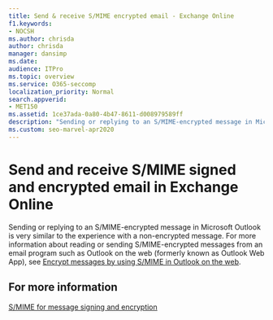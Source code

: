 ```yaml
---
title: Send & receive S/MIME encrypted email - Exchange Online
f1.keywords:
- NOCSH
ms.author: chrisda
author: chrisda
manager: dansimp
ms.date:
audience: ITPro
ms.topic: overview
ms.service: O365-seccomp
localization_priority: Normal
search.appverid:
- MET150
ms.assetid: 1ce37ada-0a80-4b47-8611-d008979589ff
description: "Sending or replying to an S/MIME-encrypted message in Microsoft Outlook is very similar to the experience with a non-encrypted message."
ms.custom: seo-marvel-apr2020
---
```


# Send and receive S/MIME signed and encrypted email in Exchange Online

Sending or replying to an S/MIME-encrypted message in Microsoft Outlook is very similar to the experience with a non-encrypted message. For more information about reading or sending S/MIME-encrypted messages from an email program such as Outlook on the web (formerly known as Outlook Web App), see [Encrypt messages by using S/MIME in Outlook on the web](https://support.microsoft.com/office/878c79fc-7088-4b39-966f-14512658f480).

## For more information

[S/MIME for message signing and encryption](s-mime-for-message-signing-and-encryption.md)
